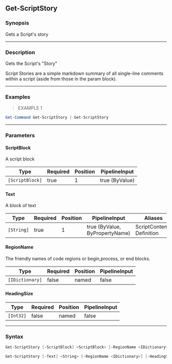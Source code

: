 Get-ScriptStory
---------------

### Synopsis
Gets a Script's story

---

### Description

Gets the Script's "Story"

Script Stories are a simple markdown summary of all single-line comments within a script (aside from those in the param block).

---

### Examples
> EXAMPLE 1

```PowerShell
Get-Command Get-ScriptStory | Get-ScriptStory
```

---

### Parameters
#### **ScriptBlock**
A script block

|Type           |Required|Position|PipelineInput |
|---------------|--------|--------|--------------|
|`[ScriptBlock]`|true    |1       |true (ByValue)|

#### **Text**
A block of text

|Type      |Required|Position|PipelineInput                 |Aliases                      |
|----------|--------|--------|------------------------------|-----------------------------|
|`[String]`|true    |1       |true (ByValue, ByPropertyName)|ScriptContents<br/>Definition|

#### **RegionName**
The friendly names of code regions or begin,process, or end blocks.

|Type           |Required|Position|PipelineInput|
|---------------|--------|--------|-------------|
|`[IDictionary]`|false   |named   |false        |

#### **HeadingSize**

|Type     |Required|Position|PipelineInput|
|---------|--------|--------|-------------|
|`[Int32]`|false   |named   |false        |

---

### Syntax
```PowerShell
Get-ScriptStory [-ScriptBlock] <ScriptBlock> [-RegionName <IDictionary>] [-HeadingSize <Int32>] [<CommonParameters>]
```
```PowerShell
Get-ScriptStory [-Text] <String> [-RegionName <IDictionary>] [-HeadingSize <Int32>] [<CommonParameters>]
```
